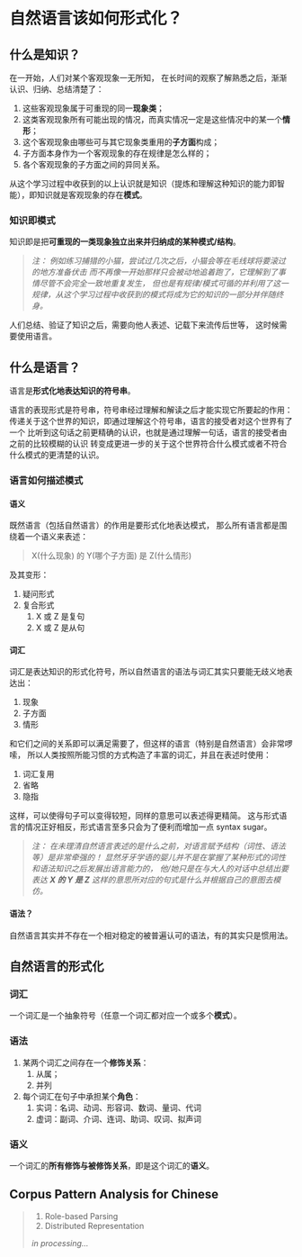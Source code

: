 # 自然语言该如何形式化？

## 什么是知识？
在一开始，人们对某个客观现象一无所知，
在长时间的观察了解熟悉之后，渐渐认识、归纳、总结清楚了：

1.  这些客观现象属于可重现的同一**现象类**；
1.  这类客观现象所有可能出现的情况，而真实情况一定是这些情况中的某一个**情形**；
1.  这个客观现象由哪些可与其它现象类重用的**子方面**构成；
1.  子方面本身作为一个客观现象的存在规律是怎么样的；
1.  各个客观现象的子方面之间的异同关系。

从这个学习过程中收获到的以上认识就是知识（提炼和理解这种知识的能力即智能），即知识就是客观现象的存在**模式**。

### 知识即模式
知识即是把**可重现的一类现象独立出来并归纳成的某种模式/结构**。

[//]: # (数学即结构)
[//]: # (这样从一开始的对某个客观现象的一无所知，进而到认识到)
[//]: # (这个客观现象所有可能出现的情况一定是这个模式下的某一个情形，)
[//]: # (从这个学习过程中收获到的模式就成为知识。)

> _注：
> 例如练习捕猎的小猫，尝试过几次之后，小猫会等在毛线球将要滚过的地方准备伏击
> 而不再像一开始那样只会被动地追着跑了，它理解到了事情尽管不会完全一致地重复发生，
> 但也是有规律/模式可循的并利用了这一规律，从这个学习过程中收获到的模式将成为它的知识的一部分并伴随终身。_

人们总结、验证了知识之后，需要向他人表述、记载下来流传后世等，
这时候需要使用语言。

## 什么是语言？
语言是**形式化地表达知识的符号串**。

语言的表现形式是符号串，符号串经过理解和解读之后才能实现它所要起的作用：
传递关于这个世界的知识，即通过理解这个符号串，语言的接受者对这个世界有了一个
比听到这句话之前更精确的认识，也就是通过理解一句话，语言的接受者由之前的比较模糊的认识
转变成更进一步的关于这个世界符合什么模式或者不符合什么模式的更清楚的认识。

### 语言如何描述模式

#### 语义
既然语言（包括自然语言）的作用是要形式化地表达模式，
那么所有语言都是围绕着一个语义来表述：

> X(什么现象) 的 Y(哪个子方面) 是 Z(什么情形)

及其变形：

1. 疑问形式
1. 复合形式
   1. X 或 Z 是复句
   1. X 或 Z 是从句

#### 词汇
词汇是表达知识的形式化符号，所以自然语言的语法与词汇其实只要能无歧义地表达出：

1. 现象
1. 子方面
1. 情形

和它们之间的关系即可以满足需要了，但这样的语言（特别是自然语言）会非常啰嗦，
所以人类按照所能习惯的方式构造了丰富的词汇，并且在表述时使用：

1. 词汇复用
1. 省略
1. 隐指

这样，可以使得句子可以变得较短，同样的意思可以表述得更精简。
这与形式语言的情况正好相反，形式语言至多只会为了便利而增加一点 syntax sugar。

> _注：
> 在未理清自然语言表述的是什么之前，对语言赋予结构（词性、语法等）是非常牵强的！
> 显然牙牙学语的婴儿并不是在掌握了某种形式的词性和语法知识之后发展出语言能力的，
> 他/她只是在与大人的对话中总结出要表达 **X 的 Y 是 Z** 这样的意思所对应的句式是什么并根据自己的意图去模仿。_

[//]: # (**语言的生成和理解是基于模式的**，即语言的作用即是要表达和传递模式。)

#### 语法？
自然语言其实并不存在一个相对稳定的被普遍认可的语法，有的其实只是惯用法。

## 自然语言的形式化
### 词汇
一个词汇是一个抽象符号（任意一个词汇都对应一个或多个**模式**）。

### 语法
1. 某两个词汇之间存在一个**修饰关系**：
   1. 从属；
   1. 并列
1. 每个词汇在句子中承担某个**角色**：
   1. 实词：名词、动词、形容词、数词、量词、代词
   1. 虚词：副词、介词、连词、助词、叹词、拟声词

### 语义
一个词汇的**所有修饰与被修饰关系**，即是这个词汇的**语义**。

## Corpus Pattern Analysis for Chinese

> 1. Role-based Parsing
> 1. Distributed Representation
>
> _in processing..._

